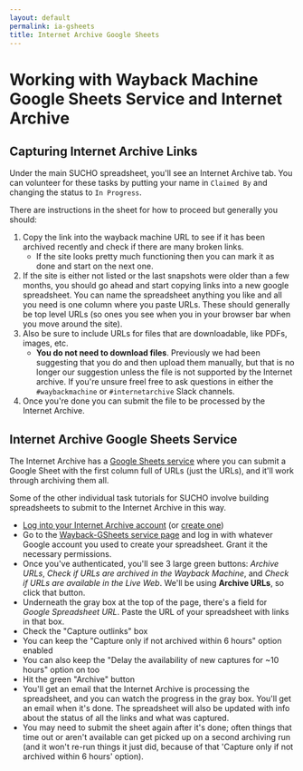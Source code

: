 ```yaml
---
layout: default
permalink: ia-gsheets
title: Internet Archive Google Sheets
---
```

# Working with Wayback Machine Google Sheets Service and Internet Archive

## Capturing Internet Archive Links

Under the main SUCHO spreadsheet, you'll see an Internet Archive tab. You can volunteer for these tasks by putting your name in `Claimed By` and changing the status to `In Progress`.

There are instructions in the sheet for how to proceed but generally you should:

1. Copy the link into the wayback machine URL to see if it has been archived recently and check if there are many broken links.
   - If the site looks pretty much functioning then you can mark it as done and start on the next one.
2. If the site is either not listed or the last snapshots were older than a few months, you should go ahead and start copying links into a new google spreadsheet. You can name the spreadsheet anything you like and all you need is one column where you paste URLs. These should generally be top level URLs (so ones you see when you in your browser bar when you move around the site).
3. Also be sure to include URLs for files that are downloadable, like PDFs, images, etc.
   - **You do not need to download files**. Previously we had been suggesting that you do and then upload them manually, but that is no longer our suggestion unless the file is not supported by the Internet archive. If you're unsure freel free to ask questions in either the `#waybackmachine` or `#internetarchive` Slack channels.
4. Once you're done you can submit the file to be processed by the Internet Archive.

## Internet Archive Google Sheets Service

The Internet Archive has a [Google Sheets service](https://archive.org/services/wayback-gsheets/) where you can submit a Google Sheet with the first column full of URLs (just the URLs), and it'll work through archiving them all.

Some of the other individual task tutorials for SUCHO involve building spreadsheets to submit to the Internet Archive in this way.

- [Log into your Internet Archive account](https://archive.org/account/login) (or [create one](https://archive.org/account/signup))
- Go to the [Wayback-GSheets service page](https://archive.org/services/wayback-gsheets/) and log in with whatever Google account you used to create your spreadsheet. Grant it the necessary permissions.
- Once you've authenticated, you'll see 3 large green buttons: *Archive URLs*, *Check if URLs are archived in the Wayback Machine*, and *Check if URLs are available in the Live Web*. We'll be using **Archive URLs**, so click that button.
- Underneath the gray box at the top of the page, there's a field for *Google Spreadsheet URL*. Paste the URL of your spreadsheet with links in that box.
- Check the "Capture outlinks" box
- You can keep the "Capture only if not archived within 6 hours" option enabled
- You can also keep the "Delay the availability of new captures for ~10 hours" option on too
- Hit the green "Archive" button
- You'll get an email that the Internet Archive is processing the spreadsheet, and you can watch the progress in the gray box. You'll get an email when it's done. The spreadsheet will also be updated with info about the status of all the links and what was captured.
- You may need to submit the sheet again after it's done; often things that time out or aren't available can get picked up on a second archiving run (and it won't re-run things it just did, because of that 'Capture only if not archived within 6 hours' option).